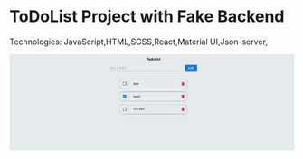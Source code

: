#  ToDoList Project with Fake Backend

Technologies: JavaScript,HTML,SCSS,React,Material UI,Json-server,


![Screenshot](https://github.com/tugayturk/TodoList/blob/main/todolist/todo.png)

